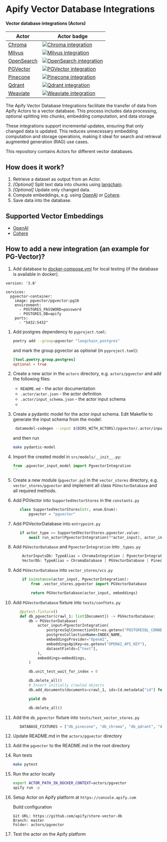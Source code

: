 # Apify Vector Database Integrations

#### Vector database integrations (Actors)

| Actor                       | Actor badge |
|-----------------------------|---------------------|
| [Chroma](https://apify.com/apify/chroma-integration) | [![Chroma integration](https://apify.com/actor-badge?actor=apify/chroma-integration)](https://apify.com/apify/chroma-integration) |
| [Milvus](https://apify.com/apify/milvus-integration) | [![Milvus integration](https://apify.com/actor-badge?actor=apify/milvus-integration)](https://apify.com/apify/milvus-integration) |
| [OpenSearch](https://apify.com/apify/opensearch-integration) | [![OpenSearch integration](https://apify.com/actor-badge?actor=apify/opensearch-integration)](https://apify.com/apify/opensearch-integration) |
| [PGVector](https://apify.com/apify/pgvector-integration) | [![PGVector integration](https://apify.com/actor-badge?actor=apify/pgvector-integration)](https://apify.com/apify/pgvector-integration) |
| [Pinecone](https://apify.com/apify/pinecone-integration) | [![Pinecone integration](https://apify.com/actor-badge?actor=apify/pinecone-integration)](https://apify.com/apify/pinecone-integration) |
| [Qdrant](https://apify.com/apify/qdrant-integration) | [![Qdrant integration](https://apify.com/actor-badge?actor=apify/qdrant-integration)](https://apify.com/apify/adrant-integration) |
| [Weaviate](https://apify.com/apify/weaviate-integration) | [![Weaviate integration](https://apify.com/actor-badge?actor=apify/weaviate-integration)](https://apify.com/apify/weaviate-integration) |

The Apify Vector Database Integrations facilitate the transfer of data from Apify Actors to a vector database. 
This process includes data processing, optional splitting into chunks, embedding computation, and data storage

These integrations support incremental updates, ensuring that only changed data is updated. 
This reduces unnecessary embedding computation and storage operations, making it ideal for search and retrieval augmented generation (RAG) use cases.

This repository contains Actors for different vector databases. 

## How does it work?

1. Retrieve a dataset as output from an Actor.
2. _[Optional]_ Split text data into chunks using [langchain](https://python.langchain.com).
3. _[Optional]_ Update only changed data.
4. Compute embeddings, e.g. using [OpenAI](https://platform.openai.com/docs/guides/embeddings) or [Cohere](https://cohere.com/embeddings).
5. Save data into the database.

## Supported Vector Embeddings
- [OpenAI](https://platform.openai.com/docs/guides/embeddings)
- [Cohere](https://cohere.com/embeddings)

## How to add a new integration (an example for PG-Vector)?

1. Add database to [docker-compose.yml](docker-compose.yaml) for local testing (if the database is available in docker).

```
version: '3.8'

services:
  pgvector-container:
    image: pgvector/pgvector:pg16
    environment:
      - POSTGRES_PASSWORD=password
      - POSTGRES_DB=apify
    ports:
      - "5432:5432"
```

1. Add postgres dependency to `pyproject.toml`:
   ```bash
   poetry add --group=pgvector "langchain_postgres"
   ```
   and mark the group pgvector as optional (in `pyproject.toml`):
   ```toml
   [tool.poetry.group.postgres]
   optional = true
   ```
   
1. Create a new actor in the `actors` directory, e.g. `actors/pgvector` and add the following files: 
   - `README.md` - the actor documentation
   - `.actor/actor.json` - the actor definition
   - `.actor/input_schema.json` - the actor input schema
   - 
1. Create a pydantic model for the actor input schema. Edit Makefile to generate the input schema from the model:
   ```bash
    datamodel-codegen --input $(DIRS_WITH_ACTORS)/pgvector/.actor/input_schema.json --output $(DIRS_WITH_CODE)/src/models/pgvector_input_model.py  --input-file-type jsonschema  --field-constraints
   ```
   and then run
   ```bash
   make pydantic-model
   ```
1. Import the created model in `src/models/__init__.py`:
   ```python
   from .pgvector_input_model import PgvectorIntegration
   ``
1. Create a new module (`pgvector.py`) in the `vector_stores` directory, e.g. `vector_stores/pgvector` and implement all class `PGVectorDatabase` and all required methods.
1. Add PGVector into `SupportedVectorStores` in the `constants.py` 
   ```python
      class SupportedVectorStores(str, enum.Enum):
          pgvector = "pgvector"
   ```

1. Add PGVectorDatabase into `entrypoint.py`
   ```python
      if actor_type == SupportedVectorStores.pgvector.value:
          await run_actor(PgvectorIntegration(**actor_input), actor_input)
   ```

1. Add `PGVectorDatabase` and `PgvectorIntegration`  into `_types.py`
   ```python
       ActorInputsDb: TypeAlias = ChromaIntegration | PgvectorIntegration | PineconeIntegration | QdrantIntegration
       VectorDb: TypeAlias = ChromaDatabase | PGVectorDatabase | PineconeDatabase | QdrantDatabase
   ```

1. Add `PGVectorDatabase` into `vector_stores/vcs.py`
   ```python
       if isinstance(actor_input, PgvectorIntegration):
           from .vector_stores.pgvector import PGVectorDatabase

           return PGVectorDatabase(actor_input, embeddings)
   ```

1. Add `PGVectorDatabase` fixture into `tests/conftets.py`
   ```python
      @pytest.fixture()
      def db_pgvector(crawl_1: list[Document]) -> PGVectorDatabase:
          db = PGVectorDatabase(
              actor_input=PgvectorIntegration(
                  postgresSqlConnectionStr=os.getenv("POSTGRESQL_CONNECTION_STR"),
                  postgresCollectionName=INDEX_NAME,
                  embeddingsProvider="OpenAI",
                  embeddingsApiKey=os.getenv("OPENAI_API_KEY"),
                  datasetFields=["text"],
              ),
              embeddings=embeddings,
          )

          db.unit_test_wait_for_index = 0

          db.delete_all()
          # Insert initially crawled objects
          db.add_documents(documents=crawl_1, ids=[d.metadata["id"] for d in crawl_1])

          yield db

          db.delete_all()
   ```

1. Add the `db_pgvector` fixture into `tests/test_vector_stores.py`
   ```python
      DATABASE_FIXTURES = ["db_pinecone", "db_chroma", "db_qdrant", "db_pgvector"]
   ```
1. Update README.md in the `actors/pgvector` directory

1. Add the `pgvector` to the README.md in the root directory

1. Run tests
   ```bash  
   make pytest
   ```

1. Run the actor locally
   ```bash
   export ACTOR_PATH_IN_DOCKER_CONTEXT=actors/pgvector
   apify run -p
   ````

1. Setup Actor on Apify platform at `https://console.apify.com`

   Build configuration
   ```
   Git URL: https://github.com/apify/store-vector-db
   Branch: master
   Folder: actors/pgvector
   ```

1. Test the actor on the Apify platform